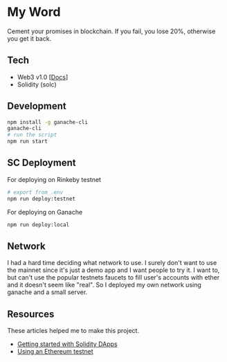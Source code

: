 # My Word

Cement your promises in blockchain.
If you fail, you lose 20%, otherwise you get it back.


## Tech

* Web3 v1.0 [[Docs](https://web3js.readthedocs.io/en/1.0/index.html)]
* Solidity (solc)


## Development

```sh
npm install -g ganache-cli
ganache-cli
# run the script
npm run start
```


## SC Deployment

For deploying on Rinkeby testnet

```sh
# export from .env
npm run deploy:testnet
```

For deploying on Ganache

```sh
npm run deploy:local
```


## Network

I had a hard time deciding what network to use. I surely don't want to use the mainnet since it's just a demo app and I want people to try it. I want to, but can't use the popular testnets faucets to fill user's accounts with ether and it doesn't seem like "real".
So I deployed my own network using ganache and a small server.


## Resources

These articles helped me to make this project.

* [Getting started with Solidity DApps](https://hackernoon.com/a-beginners-guide-to-blockchain-programming-4913d16eae31)
* [Using an Ethereum testnet](https://medium.com/compound-finance/the-beginners-guide-to-using-an-ethereum-test-network-95bbbc85fc1d)
